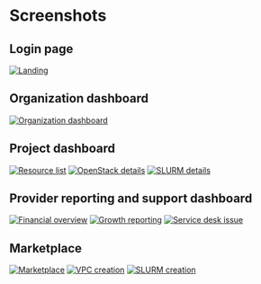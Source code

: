 # Screenshots

## Login page

[![Landing](img/login.png)](img/login.png)

## Organization dashboard

[![Organization dashboard](img/org-dashboard.png)](img/org-dashboard.png)

## Project dashboard

[![Resource list](img/project-resource-list.png)](img/project-resource-list.png)
[![OpenStack details](img/project-openstack-details.png)](img/project-openstack-details.png)
[![SLURM details](img/slurm-resource.png)](img/slurm-resource.png)

## Provider reporting and support dashboard

[![Financial overview](img/support-financial.png)](img/support-financial.png)
[![Growth reporting](img/support-growth.png)](img/support-growth.png)
[![Service desk issue](img/support-issues.png)](img/support-issues.png)

## Marketplace

[![Marketplace](img/marketplace.png)](img/marketplace.png)
[![VPC creation](img/marketplace-vpc.png)](img/marketplace-vpc.png)
[![SLURM creation](img/marketplace-slurm.png)](img/marketplace-slurm.png)
